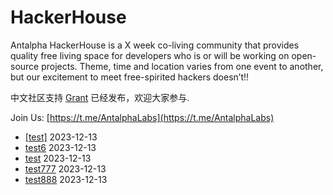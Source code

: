 # HackerHouse
Antalpha HackerHouse is a X week co-living community that provides quality free living space for developers who is or will be working on open-source projects.
Theme, time and location varies from one event to another, but our excitement to meet free-spirited hackers doesn’t!!

中文社区支持 [Grant](https://github.com/Antalpha-Labs/HackerHouse/tree/main/Grant) 已经发布，欢迎大家参与.

Join Us: [https://t.me/AntalphaLabs](https://t.me/AntalphaLabs)
- [[test]](https://github.com/Antalpha-Labs/HackerHouse/issues/6) 2023-12-13
- [test6](https://github.com/Antalpha-Labs/HackerHouse/issues/7) 2023-12-13
- [test](https://github.com/Antalpha-Labs/HackerHouse/issues/8) 2023-12-13
- [test777](https://github.com/Antalpha-Labs/HackerHouse/issues/9) 2023-12-13
- [test888](https://github.com/Antalpha-Labs/HackerHouse/issues/10) 2023-12-13
